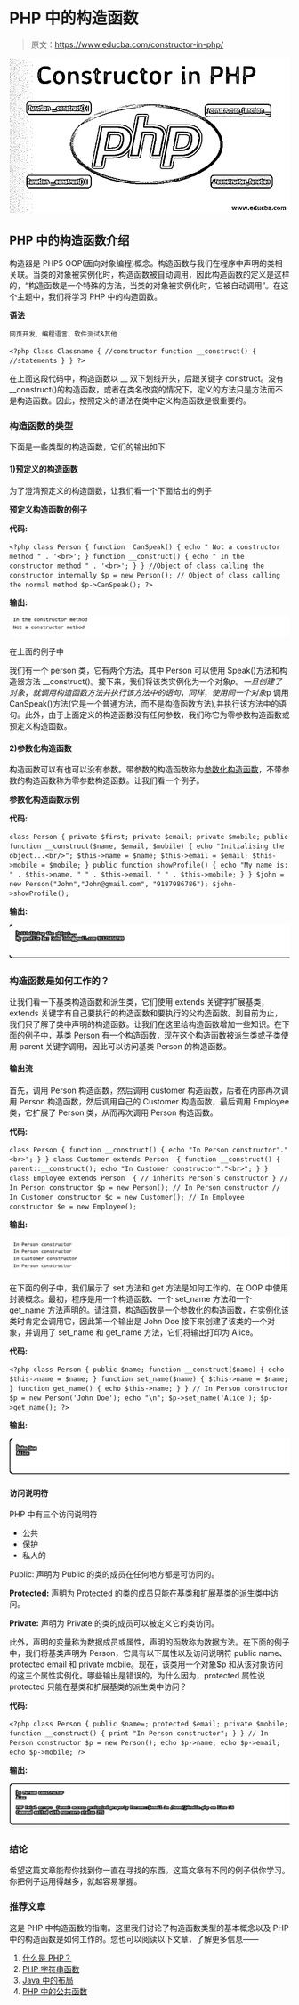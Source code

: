 # PHP 中的构造函数

> 原文：<https://www.educba.com/constructor-in-php/>

![Constructor in php](img/25f3308c14e1ad1c7bab0bb2a9a2428f.png)



## PHP 中的构造函数介绍

构造器是 PHP5 OOP(面向对象编程)概念。构造函数与我们在程序中声明的类相关联。当类的对象被实例化时，构造函数被自动调用，因此构造函数的定义是这样的，“构造函数是一个特殊的方法，当类的对象被实例化时，它被自动调用”。在这个主题中，我们将学习 PHP 中的构造函数。

**语法**

<small>网页开发、编程语言、软件测试&其他</small>

`<?php
Class Classname {
//constructor
function __construct() {
//statements
}
}
?>`

在上面这段代码中，构造函数以 __ 双下划线开头，后跟关键字 construct。没有 __construct()的构造函数，或者在类名改变的情况下，定义的方法只是方法而不是构造函数。因此，按照定义的语法在类中定义构造函数是很重要的。

### 构造函数的类型

下面是一些类型的构造函数，它们的输出如下

#### 1)预定义的构造函数

为了澄清预定义的构造函数，让我们看一个下面给出的例子

**预定义构造函数的例子**

**代码:**

`<?php
class Person {
function  CanSpeak() {
echo " Not a constructor method " . '<br>';
}
function __construct() {
echo " In the constructor method " . '<br>';
}
}
//Object of class calling the constructor internally
$p = new Person();
// Object of class calling the normal method
$p->CanSpeak();
?>`

**输出:**

![Output 1](img/84c3645ee4d59b75b71bcc0f7877b1b4.png)



在上面的例子中

我们有一个 person 类，它有两个方法，其中 Person 可以使用 Speak()方法和构造器方法 __construct()。接下来，我们将该类实例化为一个对象$p。一旦创建了对象，就调用构造函数方法并执行该方法中的语句，同样，使用同一个对象$p 调用 CanSpeak()方法(它是一个普通方法，而不是构造函数方法),并执行该方法中的语句。此外，由于上面定义的构造函数没有任何参数，我们称它为零参数构造函数或预定义构造函数。

#### 2)参数化构造函数

构造函数可以有也可以没有参数。带参数的构造函数称为[参数化构造函数](https://www.educba.com/parameterized-constructor-in-c-plus-plus/)，不带参数的构造函数称为零参数构造函数。让我们看一个例子。

**参数化构造函数示例**

**代码:**

`class Person {
private $first;
private $email;
private $mobile;
public function __construct($name, $email, $mobile) {
echo "Initialising the object...<br/>";
$this->name = $name;
$this->email = $email;
$this->mobile = $mobile;
}
public function showProfile() {
echo "My name is: " . $this->name. " " . $this->email. " " . $this->mobile;
}
}
$john = new Person("John","John@gmail.com", "9187986786");
$john->showProfile();`

**输出:**

![Output 2](img/8e1458387e1a66b8f0355fbd7de9f50f.png)



### 构造函数是如何工作的？

让我们看一下基类构造函数和派生类，它们使用 extends 关键字扩展基类，extends 关键字有自己要执行的构造函数和要执行的父构造函数。到目前为止，我们只了解了类中声明的构造函数。让我们在这里给构造函数增加一些知识。在下面的例子中，基类 Person 有一个构造函数，现在这个构造函数被派生类或子类使用 parent 关键字调用，因此可以访问基类 Person 的构造函数。

#### 输出流

首先，调用 Person 构造函数，然后调用 customer 构造函数，后者在内部再次调用 Person 构造函数，然后调用自己的 Customer 构造函数，最后调用 Employee 类，它扩展了 Person 类，从而再次调用 Person 构造函数。

**代码:**

`class Person {
function __construct() {
echo "In Person constructor"."<br>";
}
}
class Customer extends Person  {
function __construct() {
parent::__construct();
echo "In Customer constructor"."<br>";
}
}
class Employee extends Person  {
// inherits Person’s constructor
}
// In Person constructor
$p = new Person();
// In Person constructor
// In Customer constructor
$c = new Customer();
// In Employee constructor
$e = new Employee();`

**输出:**

![Constructor in PHP -Output flow](img/2db1442c5b2cd9b5ffe6fa1e6ea47cef.png)



在下面的例子中，我们展示了 set 方法和 get 方法是如何工作的。在 OOP 中使用封装概念。最初，程序是用一个构造函数、一个 set_name 方法和一个 get_name 方法声明的。请注意，构造函数是一个参数化的构造函数，在实例化该类时肯定会调用它，因此第一个输出是 John Doe 接下来创建了该类的一个对象，并调用了 set_name 和 get_name 方法，它们将输出打印为 Alice。

**代码:**

`<?php
class Person {
public $name;
function __construct($name) {
echo $this->name = $name;
}
function set_name($name) {
$this->name = $name;
}
function get_name() {
echo $this->name;
}
}
// In Person constructor
$p = new Person('John Doe');
echo "\n";
$p->set_name('Alice');
$p->get_name();
?>`

**输出:**

![Output 4](img/b777dd1ad6ad15749ef242e8415698a4.png)



#### 访问说明符

PHP 中有三个访问说明符

*   公共
*   保护
*   私人的

Public: 声明为 Public 的类的成员在任何地方都是可访问的。

**Protected:** 声明为 Protected 的类的成员只能在基类和扩展基类的派生类中访问。

**Private:** 声明为 Private 的类的成员可以被定义它的类访问。

此外，声明的变量称为数据成员或属性，声明的函数称为数据方法。在下面的例子中，我们将基类声明为 Person，它具有以下属性以及访问说明符 public name、protected email 和 private mobile。现在，该类用一个对象$p 和从该对象访问的这三个属性实例化。哪些输出是错误的，为什么因为，protected 属性说 protected 只能在基类和扩展基类的派生类中访问？

**代码:**

`<?php
class Person {
public $name=;
protected $email;
private $mobile;
function __construct() {
print "In Person constructor";
}
}
// In Person constructor
$p = new Person();
echo $p->name;
echo $p->email;
echo $p->mobile;
?>`

**输出:**

![Constructor in PHP -Access Specifier](img/f6f0d5ce7e5c36db41820e58791da253.png)



### 结论

希望这篇文章能帮你找到你一直在寻找的东西。这篇文章有不同的例子供你学习。你把例子运用得越多，就越容易掌握。

### 推荐文章

这是 PHP 中构造函数的指南。这里我们讨论了构造函数类型的基本概念以及 PHP 中的构造函数是如何工作的。您也可以阅读以下文章，了解更多信息——

1.  [什么是 PHP？](https://www.educba.com/what-is-php/)
2.  [PHP 字符串函数](https://www.educba.com/php-string-functions/)
3.  [Java 中的布局](https://www.educba.com/layout-in-java/)
4.  [PHP 中的公共函数](https://www.educba.com/public-function-in-php/)





